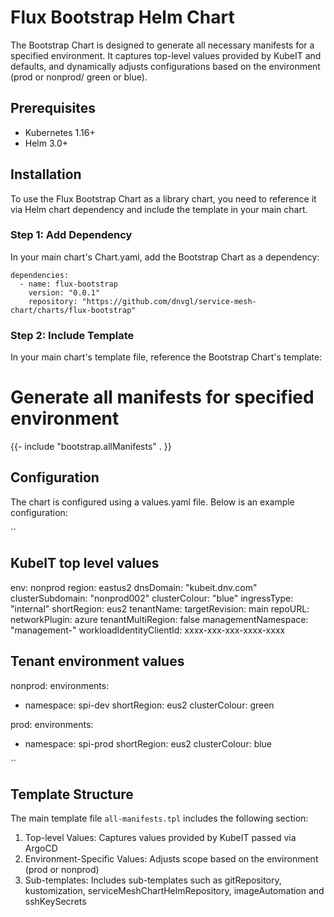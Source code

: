 # Flux Bootstrap Helm Chart

The Bootstrap Chart is designed to generate all necessary manifests for a specified environment. It captures top-level values provided by KubeIT and defaults, and dynamically adjusts configurations based on the environment (prod or nonprod/ green or blue).

## Prerequisites

- Kubernetes 1.16+
- Helm 3.0+

## Installation


To use the Flux Bootstrap Chart as a library chart, you need to reference it via Helm chart dependency and include the template in your main chart.

### Step 1: Add Dependency

In your main chart's Chart.yaml, add the Bootstrap Chart as a dependency:

```
dependencies:
  - name: flux-bootstrap
    version: "0.0.1"
    repository: "https://github.com/dnvgl/service-mesh-chart/charts/flux-bootstrap"
```

### Step 2: Include Template
In your main chart's template file, reference the Bootstrap Chart's template:

# Generate all manifests for specified environment
{{- include "bootstrap.allManifests" . }}



## Configuration

The chart is configured using a values.yaml file. Below is an example configuration:

``
## KubeIT top level values
env: nonprod
region: eastus2
dnsDomain: "kubeit.dnv.com"
clusterSubdomain: "nonprod002"
clusterColour: "blue"
ingressType: "internal"
shortRegion: eus2
tenantName: <tenant>
targetRevision: main
repoURL: <repoUrl>
networkPlugin: azure
tenantMultiRegion: false
managementNamespace: "management-<tenant>"
workloadIdentityClientId: xxxx-xxx-xxx-xxxx-xxxx


## Tenant environment values
nonprod:
  environments:
  - namespace: spi-dev
    shortRegion: eus2
    clusterColour: green

prod:
  environments:
  - namespace: spi-prod
    shortRegion: eus2
    clusterColour: blue

``

## Template Structure

The main template file `all-manifests.tpl` includes the following section:

1. Top-level Values: Captures values provided by KubeIT passed via ArgoCD
2. Environment-Specific Values: Adjusts scope based on the environment (prod or nonprod)
3. Sub-templates: Includes sub-templates such as gitRepository, kustomization, serviceMeshChartHelmRepository, imageAutomation and sshKeySecrets

